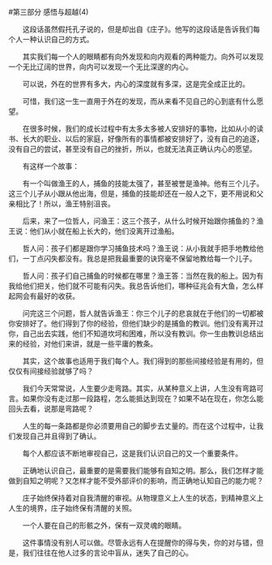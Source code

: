 #第三部分 感悟与超越(4)

　　这段话虽然假托孔子说的，但是却出自《庄子》。他写的这段话是告诉我们每个人一种认识自己的方式。

　　其实我们每一个人的眼睛都有向外发现和向内观看的两种能力。向外可以发现一个无比辽阔的世界，向内可以发现一个无比深邃的内心。

　　可以说，外在的世界有多大，内心的深度就有多深，这是完全成正比的。

　　可惜，我们这一生一直用于外在的发现，而从来看不见自己的心到底有什么愿望。

　　在很多时候，我们的成长过程中有太多太多被人安排好的事物，比如从小的读书、长大的职业、以后的家庭，好像所有的事情都被安排好了，没有自己的追逐，没有自己的尝试，甚至没有自己的挫折，所以，也就无法真正确认内心的愿望。

　　有这样一个故事：

　　有一个叫做渔王的人，捕鱼的技能太强了，甚至被誉是渔神。他有三个儿子。这三个儿子从小跟从他出海，但是，捕鱼的技能却还在一般人之下，更不用说和父亲相比了！所以，渔王特别沮丧。

　　后来，来了一位哲人，问渔王：这三个孩子，从什么时候开始跟你捕鱼的？渔王说：他们从小就在船上长大的，他们没离开过渔船。

　　哲人问：孩子们都是跟你学习捕鱼技术吗？渔王说：从小我就手把手地教给他们，一丁点闪失都没有。我总是把我最重要的诀窍毫不保留地教给每一个儿子。

　　哲人问：孩子们自己捕鱼的时候都在哪里？渔王答：当然在我的船上。因为有我给他们把关，他们就不可能有闪失。我总告诉他们，哪种征兆会有大鱼，怎么样起网会有最好的收获。

　　问完这三个问题，哲人就告诉渔王：你三个儿子的悲哀就在于他们的一切都被你安排好了。他们得到了你的经验，但他们缺少的是捕鱼的教训。他们没有离开过你，自己出去实践，他们不知道坎坷和困难，所以没有教训。你一生由教训总结出来的经验，对他们来讲，就是一些平庸的教条。

　　其实，这个故事也适用于我们每个人。我们得到的那些间接经验是有用的，但仅仅有间接经验就够了吗？

　　我们今天常常说，人生要少走弯路。其实，从某种意义上讲，人生没有弯路可言。如果你没有走过那一段路程，怎么能抵达到现在？如果不站在现在，你怎么能回头去看，说那是弯路呢？

　　人生的每一条路都是你必须要用自己的脚步去丈量的。而在这个过程中，让我们发现自己并且得到了确认。

　　每个人都应该不断地审视自己，这是我们认识自己的又一个重要条件。

　　正确地认识自己，最重要的是需要我们能够有自知之明。那么，我们怎样才能做到自知之明呢？又怎样才能不受外部评价的影响，而正确地认知自己的能力呢？

　　庄子始终保持着对自我清醒的审视。从物理意义上人生的状态，到精神意义上人生的境界，庄子始终保有清醒的关照。

　　一个人要在自己的形骸之外，保有一双灵魂的眼睛。

　　这件事情没有别人可以做。尽管永远有人在提醒你的得与失，你的对与错，但是，我们往往在他人过多的言论中盲从，迷失了自己的心。